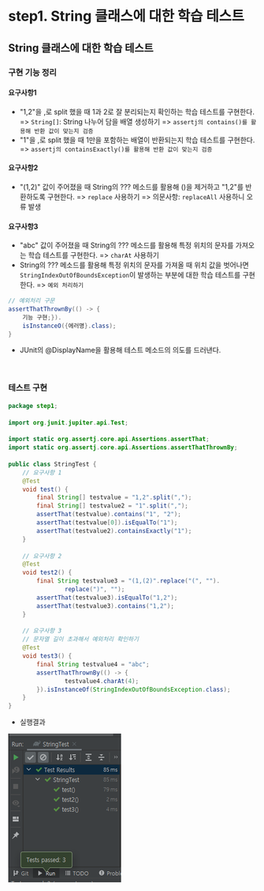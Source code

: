 step1. String 클래스에 대한 학습 테스트 
========================
String 클래스에 대한 학습 테스트 
----------------------

### 구현 기능 정리 
#### 요구사항1
- "1,2"을 ,로 split 했을 때 1과 2로 잘 분리되는지 확인하는 학습 테스트를 구현한다. 
    => `String[]`: String 나누어 담을 배열 생성하기 
    =>  `assertj의 contains()를 활용해 반환 값이 맞는지 검증`
- "1"을 ,로 split 했을 때 1만을 포함하는 배열이 반환되는지 학습 테스트를 구현한다.
    => `assertj의 containsExactly()를 활용해 반환 값이 맞는지 검증`

#### 요구사항2
- "(1,2)" 값이 주어졌을 때 String의 ??? 메소드를 활용해 ()을 제거하고 "1,2"를 반환하도록 구현한다.
    => `replace` 사용하기
    => 의문사항: `replaceAll` 사용하니 오류 발생

#### 요구사항3
- "abc" 값이 주어졌을 때 String의 ??? 메소드를 활용해 특정 위치의 문자를 가져오는 학습 테스트를 구현한다.
    => `charAt` 사용하기
- String의 ??? 메소드를 활용해 특정 위치의 문자를 가져올 때 위치 값을 벗어나면 `StringIndexOutOfBoundsException`이 발생하는 부분에 대한 학습 테스트를 구현한다.
    => `예외 처리하기`
```java
// 예외처리 구문
assertThatThrownBy(() -> {
    기능 구현;}).
    isInstanceO({에러명}.class);
}
```
- JUnit의 @DisplayName을 활용해 테스트 메소드의 의도를 드러낸다.

<br/>

### 테스트 구현
```java
package step1;

import org.junit.jupiter.api.Test;

import static org.assertj.core.api.Assertions.assertThat;
import static org.assertj.core.api.Assertions.assertThatThrownBy;

public class StringTest {
    // 요구사항 1
    @Test
    void test() {
        final String[] testvalue = "1,2".split(",");
        final String[] testvalue2 = "1".split(",");
        assertThat(testvalue).contains("1", "2");
        assertThat(testvalue[0]).isEqualTo("1");
        assertThat(testvalue2).containsExactly("1");
    }

    // 요구사항 2
    @Test
    void test2() {
        final String testvalue3 = "(1,(2)".replace("(", "").
                replace(")", "");
        assertThat(testvalue3).isEqualTo("1,2");
        assertThat(testvalue3).contains("1,2");
    }

    // 요구사항 3
    // 문자열 길이 초과해서 예외처리 확인하기
    @Test
    void test3() {
        final String testvalue4 = "abc";
        assertThatThrownBy(() -> {
                testvalue4.charAt(4);
        }).isInstanceOf(StringIndexOutOfBoundsException.class);
    }
}
```
- 실행결과

![exception](../../img/exception.PNG)